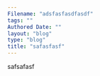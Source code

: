 ```yaml
---
Filename: "adsfasfasdfasdf"
tags: ""
Authored Date: ""
layout: "blog"
type: "blog"
title: "safasfasf"
---
```


safsafasf